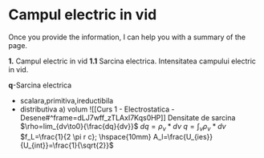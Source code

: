 # Campul electric in vid

Once you provide the information, I can help you with a summary of the page. 

**1.** Campul electric in vid
**1.1** Sarcina electrica. Intensitatea campului electric in vid.

**q**-Sarcina electrica
+ scalara,primitiva,ireductibila
+ distributiva
a) volum
![[Curs 1 - Electrostatica - Desene#^frame=dLJ7wff_zTLAxI7Kqs0HP]]
Densitate de sarcina
$\rho=lim_{dv\to0}{\frac{dq}{dv}}$
$dq=\rho_\nu*d\nu$
$q=\int_{v}{\rho_\nu*dv}$
$f_L=\frac{1}{2 \pi r c}; \hspace{10mm} A_l=\frac{U_{ies}}{U_{int}}=\frac{1}{\sqrt{2}}$

